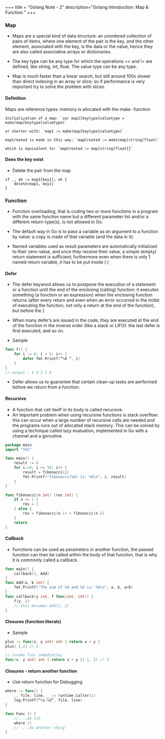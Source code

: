 +++
title = "Golang Note - 2"
description="Golang Introduction: Map & Function "
+++

### Map

- Maps are a special kind of data structure: an unordered collection of pairs of items, where one element of the pair is the key, and the other element, associated with the key, is the data or the value, hence they are also called associative arrays or dictionaries.

- The key type can be any type for which the operations == and != are defined, like string, int, float. The value type can be any type.

- Map is much faster than a linear search, but still around 100x slower than direct indexing in an array or slice; so if performance is very important try to solve the problem with slices.

#### Definition

Maps are reference types: memory is allocated with the make -function

    Initialization of a map: `var map1[keytype]valuetype = make(map[keytype]valuetype)`

    or shorter with: `map1 := make(map[keytype]valuetype)`

    mapCreated is made in this way: `mapCreated := make(map[string]float)`

    which is equivalent to: `mapCreated := map[string]float{}`

#### Does the key exist

- Delete the pair from the map

```
if _, ok := map1[key1]; ok {
    delete(map1, key1)
}

```

### Function

- Function overloading, that is coding two or more functions in a program with the same function name but a different parameter list and/or a different return-type(s), is not allowed in Go.

- The default way in Go is to pass a variable as an argument to a function by value: a copy is made of that variable (and the data in it).

- Named variables used as result parameters are automatically initialized to their zero-value, and once they receive their value, a simple (empty) return statement is sufficient; furthermore even when there is only 1 named return variable, it has to be put inside ( )

#### Defer

- The defer keyword allows us to postpone the execution of a statement or a function until the end of the enclosing (calling) function: it executes something (a function or an expression) when the enclosing function returns (after every return and even when an error occurred in the midst of executing the function, not only a return at the end of the function), but before the }

- When many defer’s are issued in the code, they are executed at the end of the function in the inverse order (like a stack or LIFO): the last defer is first executed, and so on.

- Sample

```go
func f() {
    for i := 0; i < 5; i++ {
        defer fmt.Printf(“%d “, i)
    }
}
// output : 4 3 2 1 0
```

- Defer allows us to guarantee that certain clean-up tasks are performed before we return from a function.

#### Recursive

* A function that call itself in its body is called recursive.
* An important problem when using recursive functions is stack overflow: this can occur when a large number of recursive calls are needed and the programs runs out of allocated stack memory. This can be solved by using a technique called lazy evaluation, implemented in Go with a channel and a goroutine.


```go
package main
import "fmt"

func main() {
    result := 0
    for i:=0; i <= 10; i++ {
        result = fibonacci(i)
        fmt.Printf("fibonacci(%d) is: %d\n", i, result)
    }
}

func fibonacci(n int) (res int) {
	if n <= 1 {
		res = 1
	} else {
		res = fibonacci(n-1) + fibonacci(n-2)
	}
	return
}
```

#### Callback

* Functions can be used as parameters in another function, the passed function can then be called within the body of that function, that is why it is commonly called a callback.


```go
func main() {
	callback(1, Add)
}
func Add(a, b int) {
	fmt.Printf("The sum of %d and %d is: %d\n", a, b, a+b)
}
func callback(y int, f func(int, int)) {
	f(y, 2)
	// this becomes Add(1, 2)
}
```

#### Closures (function literals)

* Sample 

```go
plus := func(x, y int) int { return x + y }
plus( 1,2) // 3

// invoke func immediatley
func(x, y int) int { return x + y }( 1, 2) // 3

```


#### Closures - return another function

* Use return function for Debugging

```go
where := func() {
    _, file, line, _ := runtime.Caller(1)
    log.Printf(“%s:%d”, file, line)
}

func Func () {
    //....do sth 
    where ()
    // ....do another thing
}
```


